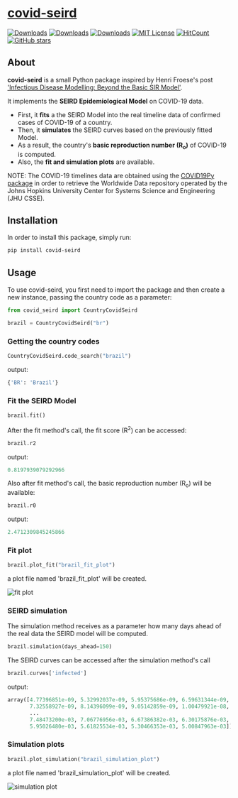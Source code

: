 
# [covid-seird](https://pypi.org/project/covid-seird/)
<!-- ALL-CONTRIBUTORS-BADGE:START - Do not remove or modify this section -->
[![Downloads](https://pepy.tech/badge/covid-seird)](https://pepy.tech/project/covid-seird)
[![Downloads](https://pepy.tech/badge/covid-seird/month)](https://pepy.tech/project/covid-seird/month)
[![Downloads](https://pepy.tech/badge/covid-seird/week)](https://pepy.tech/project/covid-seird/week)
[![MIT License](https://img.shields.io/github/license/paulorobertobranco/covid_seird)](https://opensource.org/licenses/)
[![HitCount](https://hits.dwyl.com/paulorobertobranco/covid-seird.svg)](http://hits.dwyl.com/paulorobertobranco/covid-seird)
[![GitHub stars](https://img.shields.io/github/stars/paulorobertobranco/covid_seird.svg?style=social&label=Star)](https://github.com/paulorobertobranco/covid_seird)
<!-- ALL-CONTRIBUTORS-BADGE:END -->

## About

**covid-seird** is a small Python package inspired by Henri Froese's post ['Infectious Disease Modelling: Beyond the Basic SIR Model'](https://towardsdatascience.com/infectious-disease-modelling-beyond-the-basic-sir-model-216369c584c4).

It implements the **SEIRD Epidemiological Model** on COVID-19 data.
- First, it **fits** a the SEIRD Model into the real timeline data of confirmed cases of COVID-19 of a country.
- Then, it **simulates** the SEIRD curves based on the previously fitted Model.
- As a result, the country's **basic reproduction number (R<sub>o</sub>)** of COVID-19 is computed.
- Also, the **fit and simulation plots** are available.


NOTE:
  The COVID-19 timelines data are obtained using the [COVID19Py package](https://github.com/Kamaropoulos/COVID19Py) in order to retrieve the Worldwide Data repository operated by the Johns Hopkins University Center for Systems Science and Engineering (JHU CSSE).

## Installation

In order to install this package, simply run:

```bash
pip install covid-seird
```

## Usage

To use covid-seird, you first need to import the package and then create a new instance, passing the country code as a parameter:

```python
from covid_seird import CountryCovidSeird

brazil = CountryCovidSeird("br")
```

### Getting the country codes

```python
CountryCovidSeird.code_search("brazil")
```
output:
```python
{'BR': 'Brazil'}
```

### Fit the SEIRD Model

```python
brazil.fit()
```
After the fit method's call, the fit score (R<sup>2</sup>) can be accessed:
```python
brazil.r2
```
output:
```python
0.8197939079292966
```
Also after fit method's call, the basic reproduction number (R<sub>o</sub>) will be available:

```python
brazil.r0
```
output:
```python
2.4712309845245866
```
### Fit plot

```python
brazil.plot_fit("brazil_fit_plot")
```
a plot file named 'brazil_fit_plot' will be created.

![fit plot](https://raw.githubusercontent.com/paulorobertobranco/covid_seird/master/examples/brazil_fit_plot.png?token=ABKF5K5HY7SASBQAF34EOLK63UH7I)

### SEIRD simulation
The simulation method receives as a parameter how many days ahead of the real data the SEIRD model will be computed.
```python
brazil.simulation(days_ahead=150)
```
The SEIRD curves can be accessed after the simulation method's call
```python
brazil.curves['infected']
```
output:
```python
array([4.77396851e-09, 5.32992037e-09, 5.95375686e-09, 6.59631344e-09,
       7.32558927e-09, 8.14396099e-09, 9.05142859e-09, 1.00479921e-08,
       ...
       7.48473200e-03, 7.06776956e-03, 6.67386382e-03, 6.30175876e-03,
       5.95026480e-03, 5.61825534e-03, 5.30466353e-03, 5.00847963e-03])
```

### Simulation plots
```python
brazil.plot_simulation("brazil_simulation_plot")
```

a plot file named 'brazil_simulation_plot' will be created.

![simulation plot](https://raw.githubusercontent.com/paulorobertobranco/covid_seird/master/examples/brazil_simulation_plot.png?token=ABKF5K4FPIDQ3VEWOZKTB2263UH4I)
